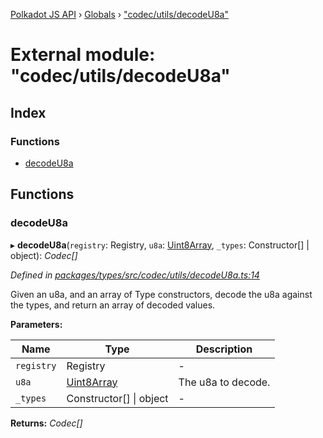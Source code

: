 [Polkadot JS API](../README.md) › [Globals](../globals.md) › ["codec/utils/decodeU8a"](_codec_utils_decodeu8a_.md)

# External module: "codec/utils/decodeU8a"

## Index

### Functions

* [decodeU8a](_codec_utils_decodeu8a_.md#decodeu8a)

## Functions

###  decodeU8a

▸ **decodeU8a**(`registry`: Registry, `u8a`: [Uint8Array](../classes/_codec_raw_.raw.md#static-uint8array), `_types`: Constructor[] | object): *Codec[]*

*Defined in [packages/types/src/codec/utils/decodeU8a.ts:14](https://github.com/polkadot-js/api/blob/c465252e69/packages/types/src/codec/utils/decodeU8a.ts#L14)*

Given an u8a, and an array of Type constructors, decode the u8a against the
types, and return an array of decoded values.

**Parameters:**

Name | Type | Description |
------ | ------ | ------ |
`registry` | Registry | - |
`u8a` | [Uint8Array](../classes/_codec_raw_.raw.md#static-uint8array) | The u8a to decode. |
`_types` | Constructor[] &#124; object | - |

**Returns:** *Codec[]*
